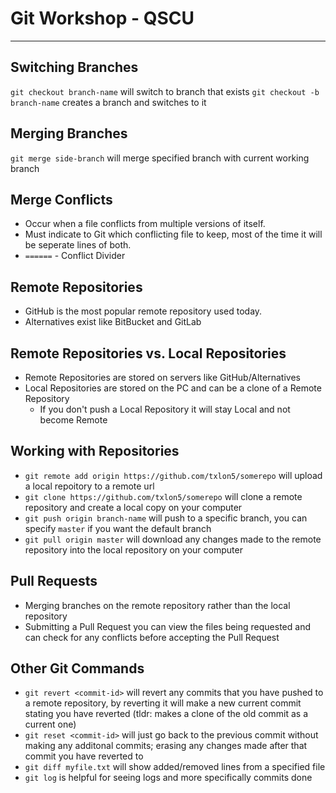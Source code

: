 # Git Workshop - QSCU
---

## Switching Branches
`git checkout branch-name` will switch to branch that exists
`git checkout -b branch-name` creates a branch and switches to it

## Merging Branches
`git merge side-branch` will merge specified branch with current working branch 

## Merge Conflicts
- Occur when a file conflicts from multiple versions of itself. 
- Must indicate to Git which conflicting file to keep, most of the time it will be seperate lines of both.
- `======` - Conflict Divider

## Remote Repositories
- GitHub is the most popular remote repository used today.
- Alternatives exist like BitBucket and GitLab

## Remote Repositories vs. Local Repositories
- Remote Repositories are stored on servers like GitHub/Alternatives
- Local Repositories are stored on the PC and can be a clone of a Remote Repository
	- If you don't push a Local Repository it will stay Local and not become Remote

## Working with Repositories
- `git remote add origin https://github.com/txlon5/somerepo` will upload a local repoitory to a remote url
- `git clone https://github.com/txlon5/somerepo` will clone a remote repository and create a local copy on your computer
- `git push origin branch-name` will push to a specific branch, you can specify `master` if you want the default branch
- `git pull origin master` will download any changes made to the remote repository into the local repository on your computer

## Pull Requests
- Merging branches on the remote repository rather than the local repository
- Submitting a Pull Request you can view the files being requested and can check for any conflicts before accepting the Pull Request

## Other Git Commands
- `git revert <commit-id>` will revert any commits that you have pushed to a remote repository, by reverting it will make a new current commit stating you have reverted (tldr: makes a clone of the old commit as a current one)
- `git reset <commit-id>` will just go back to the previous commit without making any additonal commits; erasing any changes made after that commit you have reverted to
- `git diff myfile.txt` will show added/removed lines from a specified file
- `git log`  is helpful for seeing logs and more specifically commits done

